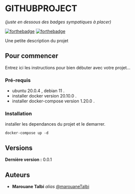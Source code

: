 # GITHUBPROJECT

_(juste en dessous des badges sympatiques à placer)_

[![forthebadge](http://forthebadge.com/images/badges/built-with-love.svg)](http://forthebadge.com)  [![forthebadge](http://forthebadge.com/images/badges/powered-by-electricity.svg)](http://forthebadge.com)

Une petite description du projet

## Pour commencer

Entrez ici les instructions pour bien débuter avec votre projet...

### Pré-requis

- ubuntu 20.0.4 , debian 11 .
- installer docker version 20.10.0 .
- installer docker-compose version 1.20.0 .


### Installation

installer les dependances du projet et le demarrer.

`docker-compose up -d`




## Versions
**Dernière version :** 0.0.1

## Auteurs
* **Marouane Talbi** _alias_ [@marouaneTalbi](https://github.com/marouaneTalbi)


